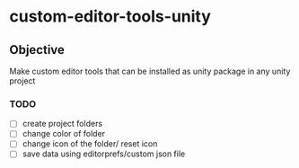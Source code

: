 # custom-editor-tools-unity
 
## Objective
Make custom editor tools that can be installed as unity package in any unity project

### TODO


- [ ] create project folders
- [ ] change color of folder
- [ ] change icon of the folder/ reset icon
- [ ] save data using editorprefs/custom json file

